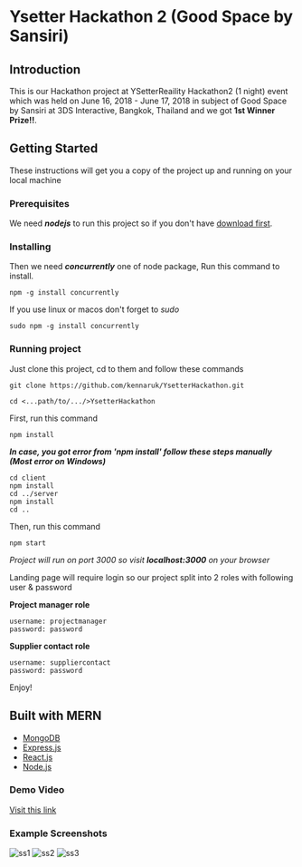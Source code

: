 Ysetter Hackathon 2 (Good Space by Sansiri)
===

Introduction
---
This is our Hackathon project at YSetterReaility Hackathon2 (1 night) event which was held on June 16, 2018 - June 17, 2018 in subject of Good Space by Sansiri at 3DS Interactive, Bangkok, Thailand and we got **1st Winner Prize!!**.

Getting Started
---
These instructions will get you a copy of the project up and running on your local machine

### Prerequisites

We need ***nodejs*** to run this project so if you don't have [download first](https://nodejs.org/en/).

### Installing

Then we need ***concurrently*** one of node package, Run this command to install.
```
npm -g install concurrently
```
If you use linux or macos don't forget to *sudo*
```
sudo npm -g install concurrently
```

### Running project

Just clone this project, cd to them and follow these commands
```
git clone https://github.com/kennaruk/YsetterHackathon.git

cd <...path/to/.../>YsetterHackathon
```
First, run this command
```
npm install
```

***In case, you got error from 'npm install' follow these steps manually (Most error on Windows)***
```
cd client
npm install
cd ../server
npm install
cd ..
```

Then, run this command
```
npm start
```
*Project will run on port 3000 so visit **localhost:3000** on your browser*

Landing page will require login so our project split into 2 roles with following user & password

**Project manager role**
```
username: projectmanager
password: password
```

**Supplier contact role**
```
username: suppliercontact
password: password
```

Enjoy!

Built with MERN
---
* [MongoDB](https://www.mongodb.com/)
* [Express.js](https://expressjs.com/)
* [React.js](https://reactjs.org/)
* [Node.js](https://nodejs.org/en/)

### Demo Video

[Visit this link](https://youtu.be/5M6hgEBx5iQ)

### Example Screenshots
![ss1](https://github.com/kennaruk/YsetterHackathon/blob/master/readme_imgs/img2.png)
![ss2](https://github.com/kennaruk/YsetterHackathon/blob/master/readme_imgs/img1.png)
![ss3](https://github.com/kennaruk/YsetterHackathon/blob/master/readme_imgs/img3.png)
